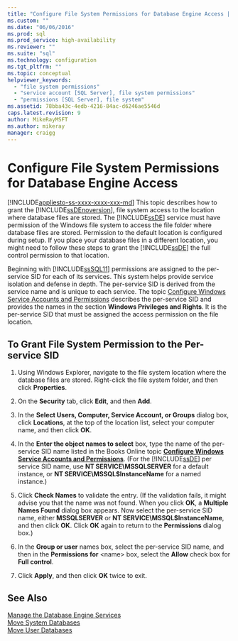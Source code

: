 ```yaml
---
title: "Configure File System Permissions for Database Engine Access | Microsoft Docs"
ms.custom: ""
ms.date: "06/06/2016"
ms.prod: sql
ms.prod_service: high-availability
ms.reviewer: ""
ms.suite: "sql"
ms.technology: configuration
ms.tgt_pltfrm: ""
ms.topic: conceptual
helpviewer_keywords: 
  - "file system permissions"
  - "service account [SQL Server], file system permissions"
  - "permissions [SQL Server], file system"
ms.assetid: 78bba43c-4edb-4216-84ac-d6246ae5546d
caps.latest.revision: 9
author: MikeRayMSFT
ms.author: mikeray
manager: craigg
---
```

# Configure File System Permissions for Database Engine Access
[!INCLUDE[appliesto-ss-xxxx-xxxx-xxx-md](../../includes/appliesto-ss-xxxx-xxxx-xxx-md.md)]
  This topic describes how to grant the [!INCLUDE[ssDEnoversion](../../includes/ssdenoversion-md.md)], file system access to the location where database files are stored. The [!INCLUDE[ssDE](../../includes/ssde-md.md)] service must have permission of the Windows file system to access the file folder where database files are stored. Permission to the default location is configured during setup. If you place your database files in a different location, you might need to follow these steps to grant the [!INCLUDE[ssDE](../../includes/ssde-md.md)] the full control permission to that location.  
  
 Beginning with [!INCLUDE[ssSQL11](../../includes/sssql11-md.md)] permissions are assigned to the per-service SID for each of its services. This system helps provide service isolation and defense in depth. The per-service SID is derived from the service name and is unique to each service. The topic [Configure Windows Service Accounts and Permissions](../../database-engine/configure-windows/configure-windows-service-accounts-and-permissions.md) describes the per-service SID and provides the names in the section **Windows Privileges and Rights**. It is the per-service SID that must be assigned the access permission on the file location.  
  
## To Grant File System Permission to the Per-service SID  
  
1.  Using Windows Explorer, navigate to the file system location where the database files are stored. Right-click the file system folder, and then click **Properties**.  
  
2.  On the **Security** tab, click **Edit**, and then **Add**.  
  
3.  In the **Select Users, Computer, Service Account, or Groups** dialog box, click **Locations**, at the top of the location list, select your computer name, and then click **OK**.  
  
4.  In the **Enter the object names to select** box, type the name of the per-service SID name listed in the Books Online topic [**Configure Windows Service Accounts and Permissions**](../../database-engine/configure-windows/configure-windows-service-accounts-and-permissions.md). (For the [!INCLUDE[ssDE](../../includes/ssde-md.md)] per service SID name, use **NT SERVICE\MSSQLSERVER** for a default instance, or **NT SERVICE\MSSQL$InstanceName** for a named instance.)  
  
5.  Click **Check Names** to validate the entry. (If the validation fails, it might advise you that the name was not found. When you click **OK**, a **Multiple Names Found** dialog box appears. Now select the per-service SID name, either **MSSQLSERVER** or **NT SERVICE\MSSQL$InstanceName**, and then click **OK**.  Click **OK** again to return to the **Permissions** dialog box.)   
6.  In the **Group or user** names box, select the per-service SID name, and then in the **Permissions for** \<name> box, select the **Allow** check box for **Full control**.  
  
7. Click **Apply**, and then click **OK** twice to exit.  
  
## See Also  
 [Manage the Database Engine Services](../../database-engine/configure-windows/manage-the-database-engine-services.md)   
 [Move System Databases](../../relational-databases/databases/move-system-databases.md)   
 [Move User Databases](../../relational-databases/databases/move-user-databases.md)  
  
  
